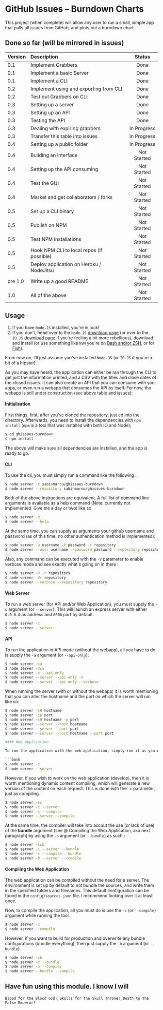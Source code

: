 # GitHub Issues – Burndown Charts

This project (when complete) will allow any user to run a small, simple app that pulls all issues from GitHub, and plots out a burndown chart.

## Done so far (will be mirrored in issues)

| Version | Description | Status |
|:---|:---|:---:|
| 0.1 | Implement Grabbers | Done |
| 0.1 | Implement a basic Server | Done |
| 0.1 | Implement a CLI | Done |
| 0.2 | Implement using and exporting from CLI | Done |
| 0.2 | Test out Grabbers on CLI | Done | 
| 0.3 | Setting up a server | Done |
| 0.3 | Setting up an API | Done | 
| 0.3 | Testing the API | Done | 
| 0.3 | Dealing with expiring grabbers | In Progress |
| 0.3 | Transfer this table into issues | In Progress |
| 0.4 | Setting up a public folder | In Progress |
| 0.4 | Building an interface | Not Started |
| 0.4 | Setting up the API consuming | Not Started |
| 0.4 | Test the GUI | Not Started | 
| 0.4 | Market and get collaborators / forks | Not Started |
| 0.5 | Set up a CLI binary | Not Started |
| 0.5 | Publish on NPM | Not Started | 
| 0.5 | Test NPM installations | Not Started |
| 0.5 | Hook NPM CLI to local repos (if possible) | Not Started | 
| 0.5 | Deploy application on Heroku / NodeJitsu | Not Started |
| pre 1.0 | Write up a good README | Not Started | 
| 1.0 | All of the above | Not Started |

## Usage 

1. If you have `Node.JS` installed, you're in luck! 
2. If you don't, head over to the `Node.JS` [download page](http://nodejs.org/download/) (or over to the `IO.JS` [download page](https://iojs.org/en/index.html) if you're feeling a bit more rebellious), download and install (or use something like `NVM` you're on [Bash and/or ZSH](https://github.com/creationix/nvm), or for [Fish](https://github.com/Alex7Kom/nvm-fish)).

From now on, I'll just assume you've installed `Node.JS` (or `IO.JS` if you're a bit of a hipster).

As you may have heard, the application can either be ran through the CLI to get just the information printed, and a CSV with the titles and close dates of the closed issues. It can also create an API that you can consume with your apps, or even run a webapp that consumes the API by itself. For now, the webapp is still under construction (see above table and issues);

#### Initialisation 

First things, first, after you've cloned the repository, just cd into the directory. Afterwards, you need to install the dependencies with `npm install` (`npm` is a tool that was installed with both IO and Node);

```bash
$ cd ghissues-burndown
$ npm install
```

The above will make sure all dependencies are installed, and the app is ready to go.

#### CLI

To use the cli, you must simply run a command like the following : 

```bash
$ node server -r sabinmarcu/ghissues-burndown
$ node server --repository sabinmarcu/ghissues-burndown
```

Both of the above instructions are equivalent. A full list of command line arguments is available as a help command (Note: currently not implemented. Give me a day or two) like so: 

```bash
$ node server -h
$ node server --help
```

At the same time, you can supply as arguments your github username and password (as of this time, no other authentication method is implemented): 

```bash
$ node server -u username -P password -r repository
$ node server --user username --password password --repository repository
```

Also, any command can be executed with the `-V` parameter to enable verbose mode and see exactly what's going on in there : 

```bash
$ node server -V -r repository
$ node server -Vr repository
$ node server --verbose --repository repository
```

#### Web Server

To run a web server (for API and/or Web Application), you must supply the `-s` argument (or `--server`). This will launch an express server with either `0.0.0.0` as address and `8000` port by default.

```bash
$ node server -s
$ node server --server
```

#### API

To run the application in API mode (without the webapp), all you have to do is supply the `-a` argument (or `--api-only`): 

```bash
$ node server -sa
$ node server -Vsa 
$ node server -s --api-only
$ node server --server --api-only -v
$ node server --server --api-only --verbose
```

When running the server (with or without the webapp) it is worth mentioning that you can alter the hostname and the port on which the server will run like so: 

```bash
$ node server -sH hostname
$ node server -sp port
$ node server -sH hostname -p port
$ node server --server --host hostname
$ node server --server --port port
$ node server --server --host hostname --port port

#### Web Application

To run the application with the web application, simply run it as you would in API mode, but without specifying the `-a` parameter.

```bash
$ node server -s 
$ node server --server 
```

However, if you wish to work on the web application (develop), then it is worth mentioning dynamic content compiling, which will generate a new version of the content on each request. This is done with the `-c` parameter, just as compiling.

```bash
$ node server -sc 
$ node server -c --server 
$ node server -s --compile 
$ node server --server --compile
```

At the same time, the compiler will take into accout the use (or lack of use) of the **bundle** argument (see @ Compiling the Web Application, aka next paragraph) by using the `-b` argument (or `--bundle`) as such : 

```bash
$ node server -scb 
$ node server -c --server --bundle
$ node server -s --compile --bundle
$ node server -b --server --compile
```


#### Compiling the Web Application

The web application can be compiled without the need for a server. The environment is set up by default to not bundle the sources, and write them in the specified folders and filenames. This default configuration can be found in the `config/sources.json` file. I recommend looking over it at least once.

Now, to compile the application, all you must do is use the `-c` (or `--compile`) argument while running the tool. 

```bash
$ node server -c
$ node server --compile
```

However, if you want to build for production and overwrite any bundle configurations (bundle everything), then just supply the `-b` argument (or `--bundle`).

```bash
$ node server -cb
$ node server -c --bundle
$ node server -b --compile
$ node server --bundle --compile
```

## Have fun using this module. I know I will

`Blood for the Blood God!`, `Skulls for the Skull Throne!`, `Death to the False Emperor!`

